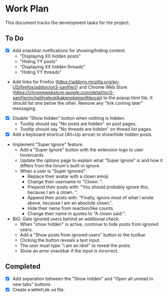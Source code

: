 # Work Plan

This document tracks the development tasks for the project.

## To Do

- [x] Add snackbar notifications for showing/hiding content.
  - "Displaying XX hidden posts"
  - "Hiding YY posts"
  - "Displaying XX hidden threads"
  - "Hiding YY threads"
- Add links for Firefox (https://addons.mozilla.org/en-US/firefox/addon/on3-sanifier/) and Chrome Web Store (https://chromewebstore.google.com/detail/on3-sanifier/nchaljlnpleoklkakenpbeinpdhkocpj) to the popup.html file. It should list one below the other. Remove any "link coming later" messaging.
- [x] Disable "Show hidden" button when nothing is hidden.
  - Tooltip should say "No posts are hidden" on post pages.
  - Tooltip should say "No threads are hidden" on thread list pages.
- [x] Add a keyboard shortcut (Alt+Up arrow) to show/hide hidden posts.
- Implement "Super Ignore" feature.
  - Add a "Super Ignore" button with the extension logo to user hovercards.
  - Update the options page to explain what "Super Ignore" is and how it differs from the forum's built-in ignore.
  - When a user is "Super Ignored":
    - Replace their avatar with a clown emoji.
    - Change their username to "Clown: <original name>".
    - Prepend their posts with: "You should probably ignore this, because I am a clown. ".
    - Append their posts with: "Finally, ignore most of what I wrote above, because I am an absolute clown.".
    - Hide their name from reaction/like counts.
    - Change their name in quotes to "A clown said:".
- BIG: Gate ignored users behind an additional check.
  - When "show hidden" is active, continue to hide posts from ignored users.
  - Add a "Show posts from ignored users" button to the toolbar.
  - Clicking the button reveals a text input.
  - The user must type "i am an idiot" to reveal the posts.
  - Show an error snackbar if the input is incorrect.

## Completed

- [x] Add separation between the "Show hidden" and "Open all unread in new tabs" buttons.
- [x] Create a `WORKPLAN.md` file.